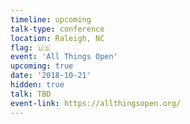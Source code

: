 ```yaml
---
timeline: upcoming
talk-type: conference
location: Raleigh, NC
flag: 🇺🇸
event: 'All Things Open'
upcoming: true
date: '2018-10-21'
hidden: true
talk: TBD
event-link: https://allthingsopen.org/
---
```


